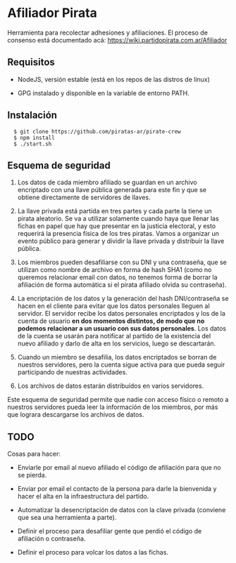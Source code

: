 # Afiliador Pirata

Herramienta para recolectar adhesiones y afiliaciones. El proceso de consenso está documentado acá: https://wiki.partidopirata.com.ar/Afiliador

## Requisitos

* NodeJS, versión estable (está en los repos de las distros de linux)

* GPG instalado y disponible en la variable de entorno PATH.

## Instalación

```
  $ git clone https://github.com/piratas-ar/pirate-crew
  $ npm install
  $ ./start.sh
```

## Esquema de seguridad

1. Los datos de cada miembro afiliado se guardan en un archivo encriptado con una llave pública generada para este fin y que se obtiene directamente de servidores de llaves.

2. La llave privada está partida en tres partes y cada parte la tiene un pirata aleatorio. Se va a utilizar solamente cuando haya que llenar las fichas en papel que hay que presentar en la justicia electoral, y esto requerirá la presencia física de los tres piratas. Vamos a organizar un evento público para generar y dividir la llave privada y distribuir la llave pública.

3. Los miembros pueden desafiliarse con su DNI y una contraseña, que se utilizan como nombre de archivo en forma de hash SHA1 (como no queremos relacionar email con datos, no tenemos forma de borrar la afiliación de forma automática si el pirata afiliado olvida su contraseña).

4. La encriptación de los datos y la generación del hash DNI/contraseña se hacen en el cliente para evitar que los datos personales lleguen al  servidor. El servidor recibe los datos personales encriptados y los de la cuenta de usuario **en dos momentos distintos, de modo que no podemos relacionar a un usuario con sus datos personales**. Los datos de la cuenta se usarán para notificar al partido de la existencia del nuevo afiliado y darlo de alta en los servicios, luego se descartarán.

5. Cuando un miembro se desafilia, los datos encriptados se borran de nuestros servidores, pero la cuenta sigue activa para que pueda seguir participando de nuestras actividades.

6. Los archivos de datos estarán distribuídos en varios servidores.

Este esquema de seguridad permite que nadie con acceso físico o remoto a nuestros servidores pueda leer la información de los miembros, por más que lograra descargarse los archivos de datos.

## TODO

Cosas para hacer:

* Enviarle por email al nuevo afiliado el código de afiliación para que no se pierda.

* Enviar por email el contacto de la persona para darle la bienvenida y hacer el alta en la infraestructura del partido.

* Automatizar la desencriptación de datos con la clave privada (conviene que sea una herramienta a parte).

* Definir el proceso para desafiliar gente que perdió el código de afiliación o contraseña.

* Definir el proceso para volcar los datos a las fichas.


